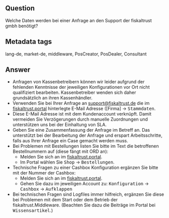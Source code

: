 ## Question

Welche Daten werden bei einer Anfrage an den Support der fiskaltrust gmbh benötigt?

## Metadata tags

lang-de, market-de, middleware, PosCreator, PosDealer, Consultant

## Answer

* Anfragen von Kassenbetreibern können wir leider aufgrund der fehlenden Kenntnisse der jeweiligen Konfigurationen vor Ort nicht qualifiziert bearbeiten. Kassenbetreiber wenden sich daher grundsätzlich an ihren Kassenhändler.
 *  Verwenden Sie bei Ihrer Anfrage an support@fiskaltrust.de die im [fiskaltrust.portal](https://portal.fiskaltrust.de/Account/Login?returnUrl=%2fHome%2fDashboard) hinterlegte E-Mail Adresse ([Firma] &rarr; <kbd>Stammdaten</kbd>. 
 * Diese E-Mail Adresse ist mit dem Kundenaccount verknüpft. Damit vermeiden Sie Verzögerungen durch manuelle Zuordnungen und unterstützen uns bei der Einhaltung von SLA.
 *  Geben Sie eine Zusammenfassung der Anfrage im Betreff an. Das unterstützt bei der Bearbeitung der Anfrage und erspart Arbeitsschritte, falls aus Ihrer Anfrage ein Case gemacht werden muss.
 *  Bei Problemen mit Bestellungen listen Sie bitte im Text die betroffenen Bestellnummern auf (diese fängt mit ORD an):
    * Melden Sie sich an im [fiskaltrust.portal](https://portal.fiskaltrust.de/Account/Login?returnUrl=%2fHome%2fDashboard).
    * Im Portal wählen Sie <kbd>Shop</kbd> &rarr; <kbd>Bestellungen</kbd>.
 *  Technische Fragen zu einer Cashbox Konfiguration ergänzen Sie bitte mit der Nummer der Cashbox:
    * Melden Sie sich an im [fiskaltrust.portal](https://portal.fiskaltrust.de/Account/Login?returnUrl=%2fHome%2fDashboard).
    * Gehen Sie dazu im jeweiligen Account zu:
 <kbd>Konfiguration</kbd> &rarr; <kbd>Cashbox</kbd>  &rarr; <kbd>Aufklappen</kbd>
 *  Bei technischen Fragen sind Logfiles immer hilfreich, ergänzen Sie diese bei Problemen mit dem Start oder dem Betrieb der fiskaltrust.Middleware.
 (Beachten Sie dazu die Beiträge im Portal bei <kbd>Wissensartikel</kbd>.) 
